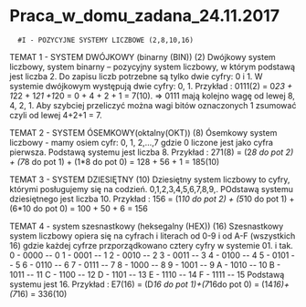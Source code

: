 # Praca_w_domu_zadana_24.11.2017

      #I - POZYCYJNE SYSTEMY LICZBOWE (2,8,10,16)

TEMAT 1 - SYSTEM DWÓJKOWY (binarny (BIN)) (2)
  Dwójkowy system liczbowy, system binarny – pozycyjny system liczbowy, w którym podstawą jest liczba 2. Do zapisu liczb potrzebne są tylko dwie cyfry: 0 i 1. 
  W systemie dwójkowym występują dwie cyfry: 0, 1. 
  Przykład : 0111(2) = 0*23 + 1*22 + 1*21 +1*20 = 0 + 4 + 2 + 1 = 7(10). => 0111 mają kolejno wagę od lewej 8, 4, 2, 1. Aby szybciej przeliczyć można wagi bitów oznaczonych 1 zsumować czyli od lewej 4+2+1 = 7. 
  
  TEMAT 2 - SYSTEM ÓSEMKOWY(oktalny(OKT)) (8)
 Ósemkowy system liczbowy - mamy osiem cyfr: 0, 1, 2,…,7 gdzie 0 liczone jest jako cyfra pierwsza. Podstawą systemu jest liczba 8. 
  Przykład : 271(8) = (2*8 do pot 2) + (7*8 do pot 1) + (1*8 do pot 0) = 128 + 56 + 1 = 185(10)
  
  TEMAT 3 - SYSTEM DZIESIĘTNY (10) 
    Dziesiętny system liczbowy to cyfry, którymi posługujemy się na codzień. 0,1,2,3,4,5,6,7,8,9,. POdstawą systemu dziesiętnego jest liczba 10.
  Przykład : 156 = (1*10 do pot 2) + (5*10 do pot 1) + (6*10 do pot 0) = 100 + 50 + 6 = 156

  TEMAT 4 - system szesnastkowy (heksegalny (HEX)) (16)
    Szesnastkowy system liczbowy opiera się na cyfrach i literach od 0-9 i od A-F (wszystkich 16) gdzie każdej cyfrze przporządkowano cztery cyfry w systemie 01. i tak. 
    0 - 0000 -- 0
    1 - 0001 -- 1
    2 - 0010 -- 2
    3 - 0011 -- 3
    4 - 0100 -- 4
    5 - 0101 -- 5
    6 - 0110 -- 6
    7 - 0111 -- 7
    8 - 1000 -- 8 
    9 - 1001 -- 9
    A - 1010 -- 10
    B - 1011 -- 11
    C - 1100 -- 12
    D - 1101 -- 13
    E - 1110 -- 14
    F - 1111 -- 15
    Podstawą systemu jest 16. 
      Przykład : E7(16) = (D*16 do pot 1)+(7*16do pot 0) = (14*16)+(7*16) = 336(10)
